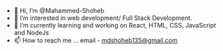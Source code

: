 - 👋 Hi, I’m @Mahammed-Shoheb
- 👀 I’m interested in web development/ Full Stack Development.
- 🌱 I’m currently learning and working on React, HTML, CSS, JavaScript and NodeJs
- 📫 How to reach me ... email - mdshoheb135@gmail.com

<!---
Mahammed-Shoheb/Mahammed-Shoheb is a ✨ special ✨ repository because its `README.md` (this file) appears on your GitHub profile.
You can click the Preview link to take a look at your changes.
--->
